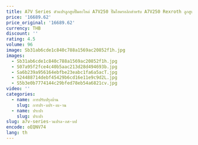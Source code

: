 ```yaml
---
title: A7V Series ตัวแปรลูกสูบปั๊มอะไหล่ A7V250 ปั๊มไฮดรอลิกสําหรับ A7V250 Rexroth ลูกสูบปั๊มชุดซ่อม
price: '16689.62'
price_original: '16689.62'
currency: THB
discount: ''
rating: 4.5
volume: 96
image: Sb31ab6cde1c840c788a1569ac20852f1h.jpg
images:
  - Sb31ab6cde1c840c788a1569ac20852f1h.jpg
  - S07a95f2fce4c40b5aac213d28d494693b.jpg
  - Sa6b239a956164ebfbe23eabc1fa6a5acT.jpg
  - S24488714debf45429b6cd16e11e9c9d2L.jpg
  - S5b3e0b7774144c29bfed78eb54a6821cv.jpg
video: ''
categories:
  - name: การปรับปรุงบ้าน
    slug: การปร-บปร-งบ-าน
  - name: ประปา
    slug: ประปา
slug: a7v-series-วแปรล-กส-บป
encode: oEQNV74
lang: th
---
```

  